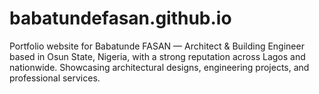 # babatundefasan.github.io
Portfolio website for Babatunde FASAN — Architect &amp; Building Engineer based in Osun State, Nigeria, with a strong reputation across Lagos and nationwide. Showcasing architectural designs, engineering projects, and professional services.
